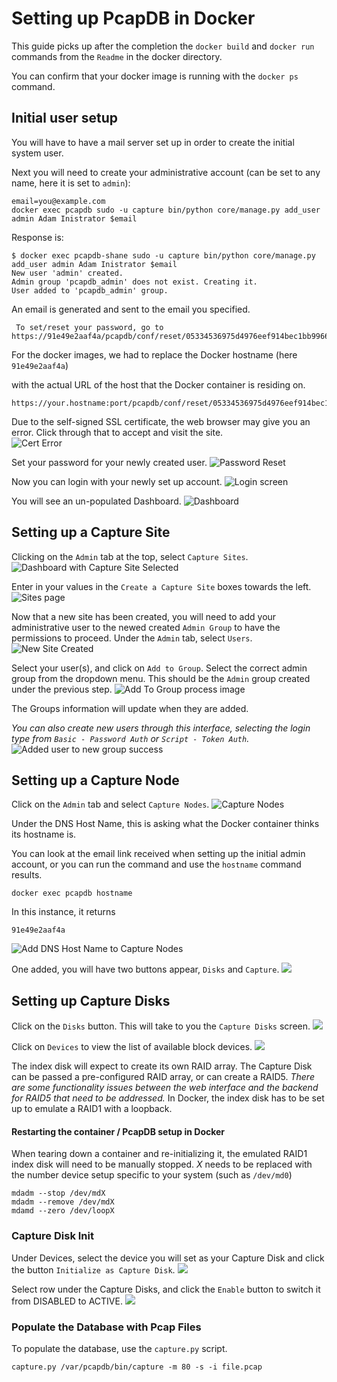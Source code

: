 

# Setting up PcapDB in Docker

This guide picks up after the completion the ```docker build``` and ```docker run``` commands from the `Readme` in the docker directory.

You can confirm that your docker image is running with the ```docker ps``` command.


## Initial user setup
You will have to have a mail server set up in order to create the initial system user.

Next you will need to create your administrative account (can be set to any name, here it is set to ```admin```):

    email=you@example.com
    docker exec pcapdb sudo -u capture bin/python core/manage.py add_user admin Adam Inistrator $email

Response is:

    $ docker exec pcapdb-shane sudo -u capture bin/python core/manage.py add_user admin Adam Inistrator $email
    New user 'admin' created.
    Admin group 'pcapdb_admin' does not exist. Creating it.
    User added to 'pcapdb_admin' group.

An email is generated and sent to the email you specified.

     To set/reset your password, go to https://91e49e2aaf4a/pcapdb/conf/reset/05334536975d4976eef914bec1bb9966.

For the docker images, we had to replace the Docker hostname (here ```91e49e2aaf4a```)

 with the actual URL of the host that the Docker container is residing on.

    https://your.hostname:port/pcapdb/conf/reset/05334536975d4976eef914bec1bb9966

Due to the self-signed SSL certificate, the web browser may give you an error. Click through that to accept and visit the site.  
![Cert Error](img/SelfsignedCertError.png)

Set your password for your newly created user.
![Password Reset](img/SetAdminPassword.png)

Now you can login with your newly set up account.
![Login screen](img/pcapdb_login_screen.png)

You will see an un-populated Dashboard.
![Dashboard](img/dashboard.png)

## Setting up a Capture Site

Clicking on the ```Admin``` tab at the top, select ```Capture Sites```.
![Dashboard with Capture Site Selected](img/dashboard_withCaptureSite.png)

Enter in your values in the ```Create a Capture Site``` boxes towards the left.
![Sites page](img/SitesBlank.png)

Now that a new site has been created, you will need to add your administrative user to the newed created ```Admin Group``` to have the permissions to proceed. Under the ```Admin``` tab, select ```Users```.
![New Site Created](img/SitesNewlyCreatedUsers.png)

Select your user(s), and click on ```Add to Group```. Select the correct admin group from the dropdown menu. This should be the ```Admin``` group created under the previous step.
![Add To Group process image](img/AddUserAdmin.png)

The Groups information will update when they are added.

*You can also create new users through this interface, selecting the login type from ```Basic - Password Auth``` or ```Script - Token Auth```.*
![Added user to new group success](img/AddUserAdminSuccess.png)

## Setting up a Capture Node

Click on the ```Admin``` tab and select ```Capture Nodes```.
![Capture Nodes ](img/CaptureNodesBlank.png)

Under the DNS Host Name, this is asking what the Docker container thinks its hostname is.

You can look at the email link received when setting up the initial admin account, or you can run the command and use the ```hostname``` command results.

    docker exec pcapdb hostname

In this instance, it returns

    91e49e2aaf4a

![Add DNS Host Name to Capture Nodes](img/CaptureNodeAddDNS.png)

One added, you will have two buttons appear, ```Disks``` and ```Capture```.
![](img/CaptureNodesAddedDNS.png)

## Setting up Capture Disks

Click on the ```Disks``` button. This will take to you the ```Capture Disks``` screen.
![](img/DisksBlank.png)

Click on ```Devices``` to view the list of available block devices.
![](img/DisksDevices.png)

The index disk will expect to create its own RAID array. The Capture Disk can be passed a pre-configured RAID array, or can create a RAID5. *There are some functionality issues between the web interface and the backend for RAID5 that need to be addressed.*
In Docker, the index disk has to be set up to emulate a RAID1 with a loopback.


#### Restarting the container / PcapDB setup in Docker

When tearing down a container and re-initializing it, the emulated RAID1 index disk will need to be manually stopped. *X* needs to be replaced with the number device setup specific to your system (such as `/dev/md0`)

    mdadm --stop /dev/mdX
    mdadm --remove /dev/mdX
    mdamd --zero /dev/loopX

### Capture Disk Init

Under Devices, select the device you will set as your Capture Disk and click the button ```Initialize as Capture Disk```.
![](img/InitCaptureDisk.png)

Select row under the Capture Disks, and click the ```Enable``` button to switch it from DISABLED to ACTIVE.
![](img/EnabledCaptureDisk.png)

[//]: # (comment)
### Populate the Database with Pcap Files

To populate the database, use the ```capture.py``` script.

    capture.py /var/pcapdb/bin/capture -m 80 -s -i file.pcap
